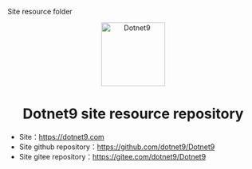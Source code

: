 Site resource folder
<p align="center">
  <a href="https://dotnet9.com">
    <img src="https://img1.dotnet9.com/site/logo.png" width="128" height="128" alt="Dotnet9">
  </a>
</p>

<h1 align="center">Dotnet9 site resource repository</h1>

- Site：https://dotnet9.com
- Site github repository：https://github.com/dotnet9/Dotnet9
- Site gitee repository：https://gitee.com/dotnet9/Dotnet9